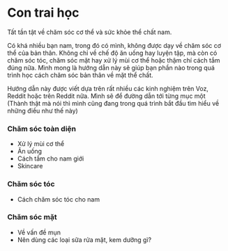 # Con trai học
Tất tần tật về chăm sóc cơ thể và sức khỏe thể chất nam.

Có khá nhiều bạn nam, trong đó có mình, không được dạy về chăm sóc cơ thể của bản thân. Không chỉ về chế độ ăn uống hay luyện tập, mà còn có chăm sóc tóc, chăm sóc mặt hay xử lý mùi cơ thể hoặc thậm chí cách tắm đúng nữa. Mình mong là hướng dẫn này sẽ giúp bạn phần nào trong quá trình học cách chăm sóc bản thân về mặt thể chất.

Hướng dẫn này được viết dựa trên rất nhiều các kinh nghiệm trên Voz, Reddit hoặc trên Reddit nữa. Mình sẽ để đường dẫn tới từng mục một (Thành thật mà nói thì mình cũng đang trong quá trình bắt đầu tìm hiểu về những điều như thế này)


### Chăm sóc toàn diện
- Xử lý mùi cơ thể
- Ăn uống
- Cách tắm cho nam giới
- Skincare

### Chăm sóc tóc
- Cách chăm sóc tóc cho nam

### Chăm sóc mặt

- Về vấn đề mụn
- Nên dùng các loại sữa rửa mặt, kem dưỡng gì?

### 

